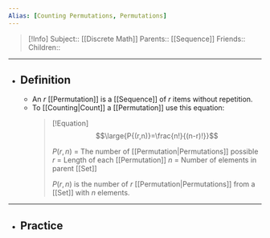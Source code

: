 ```yaml
---
Alias: [Counting Permutations, Permutations]
---
```

> [!Info]
> Subject:: [[Discrete Math]]
> Parents:: [[Sequence]]
> Friends:: 
> Children:: 
---
- ## Definition
	- An $r$ [[Permutation]] is a [[Sequence]] of $r$ items without repetition.
	- To [[Counting|Count]] a [[Permutation]] use this equation:
	  > [!Equation]
	  > $$\large{P{(r,n)}=\frac{n!}{(n-r)!}}$$
	  > 
	  > $P(r,n)$ = The number of [[Permutation|Permutations]] possible
	  > $r$ = Length of each [[Permutation]]
	  > $n$ = Number of elements in parent [[Set]]
	  > 
	  > $P(r,n)$ is the number of $r$ [[Permutation|Permutations]] from a [[Set]] with $n$ elements.
---
- ## Practice